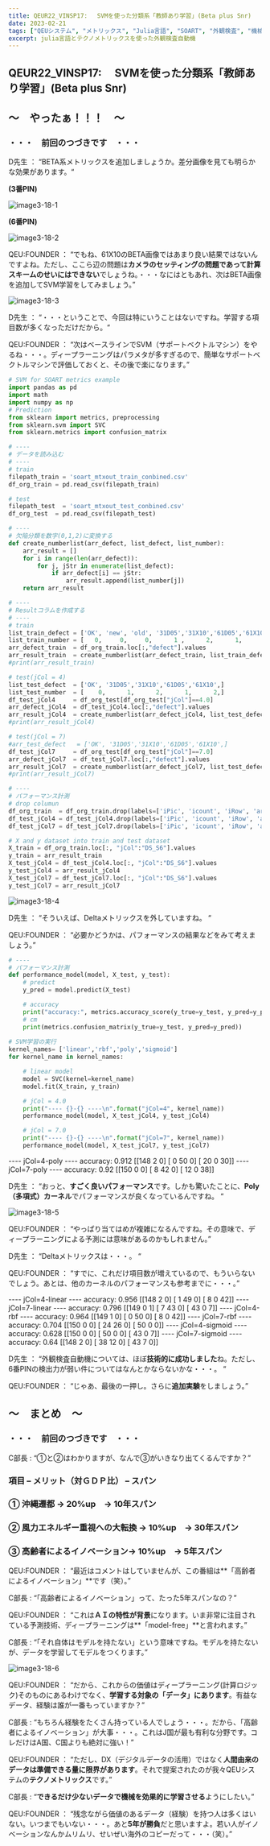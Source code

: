 ```yaml
---
title: QEUR22_VINSP17: 　SVMを使った分類系「教師あり学習」(Beta plus Snr)
date: 2023-02-21
tags: ["QEUシステム", "メトリックス", "Julia言語", "SOART", "外観検査", "機械学習"]
excerpt: julia言語とテクノメトリックスを使った外観検査自動機
---
```


## QEUR22_VINSP17: 　SVMを使った分類系「教師あり学習」(Beta plus Snr)

## ～　やったぁ！！！　～

### ・・・　前回のつづきです　・・・

D先生 ： “BETA系メトリックスを追加しましょうか。差分画像を見ても明らかな効果があります。“

**(3番PIN)**

![image3-18-1](/2023-02-21-QEUR22_VINSP17/image3-18-1.jpg)

**(6番PIN)**

![image3-18-2](/2023-02-21-QEUR22_VINSP17/image3-18-2.jpg)

QEU:FOUNDER ： “でもね、61X10のBETA画像ではあまり良い結果ではないんですよね。ただし、ここら辺の問題は**カメラのセッティングの問題であって計算スキームのせいにはできない**でしょうね。・・・なにはともあれ、次はBETA画像を追加してSVM学習をしてみましょう。”

![image3-18-3](/2023-02-21-QEUR22_VINSP17/image3-18-3.jpg)

D先生 ： “・・・ということで、今回は特にいうことはないですね。学習する項目数が多くなっただけだから。“

QEU:FOUNDER ： “次はベースラインでSVM（サポートベクトルマシン）をやるね・・・。ディープラーニングはパラメタが多すぎるので、簡単なサポートベクトルマシンで評価しておくと、その後で楽になります。”

```python
# SVM for SOART metrics example
import pandas as pd
import math
import numpy as np
# Prediction
from sklearn import metrics, preprocessing
from sklearn.svm import SVC
from sklearn.metrics import confusion_matrix

# ----
# データを読み込む
# ----
# train
filepath_train = 'soart_mtxout_train_conbined.csv'
df_org_train = pd.read_csv(filepath_train)

# test
filepath_test  = 'soart_mtxout_test_conbined.csv'
df_org_test  = pd.read_csv(filepath_test)

# ----
# 欠陥分類を数字(0,1,2)に変換する
def create_numberlist(arr_defect, list_defect, list_number):
    arr_result = []
    for i in range(len(arr_defect)):
        for j, jStr in enumerate(list_defect):
            if arr_defect[i] == jStr:
                arr_result.append(list_number[j])
    return arr_result

# ----
# Resultコラムを作成する 
# ----
# train
list_train_defect = ['OK', 'new', 'old', '31D05','31X10','61D05','61X10',]
list_train_number = [   0,     0,     0,      1 ,      2,      1,      2,]
arr_defect_train  = df_org_train.loc[:,"defect"].values
arr_result_train  = create_numberlist(arr_defect_train, list_train_defect, list_train_number)
#print(arr_result_train)

# test(jCol = 4)
list_test_defect  = ['OK', '31D05','31X10','61D05','61X10',]
list_test_number  = [    0,      1,      2,      1,      2,]
df_test_jCol4     = df_org_test[df_org_test["jCol"]==4.0]
arr_defect_jCol4  = df_test_jCol4.loc[:,"defect"].values
arr_result_jCol4  = create_numberlist(arr_defect_jCol4, list_test_defect, list_test_number)
#print(arr_result_jCol4)

# test(jCol = 7)
#arr_test_defect   = ['OK', '31D05','31X10','61D05','61X10',]
df_test_jCol7     = df_org_test[df_org_test["jCol"]==7.0]
arr_defect_jCol7  = df_test_jCol7.loc[:,"defect"].values
arr_result_jCol7  = create_numberlist(arr_defect_jCol7, list_test_defect, list_test_number)
#print(arr_result_jCol7)

# ----
# パフォーマンス計測
# drop columun
df_org_train  = df_org_train.drop(labels=['iPic', 'icount', 'iRow', 'area'], axis=1)
df_test_jCol4 = df_test_jCol4.drop(labels=['iPic', 'icount', 'iRow', 'area'], axis=1)
df_test_jCol7 = df_test_jCol7.drop(labels=['iPic', 'icount', 'iRow', 'area'], axis=1)

# X and y dataset into train and test dataset
X_train = df_org_train.loc[:, "jCol":"DS_S6"].values
y_train = arr_result_train
X_test_jCol4 = df_test_jCol4.loc[:, "jCol":"DS_S6"].values
y_test_jCol4 = arr_result_jCol4
X_test_jCol7 = df_test_jCol7.loc[:, "jCol":"DS_S6"].values
y_test_jCol7 = arr_result_jCol7

```

![image3-18-4](/2023-02-21-QEUR22_VINSP17/image3-18-4.jpg)

D先生 ： “そういえば、Deltaメトリックスを外していますね。 “

QEU:FOUNDER ： “必要かどうかは、パフォーマンスの結果などをみて考えましょう。”

```python
# ----
# パフォーマンス計測
def performance_model(model, X_test, y_test):
    # predict
    y_pred = model.predict(X_test)

    # accuracy
    print("accuracy:", metrics.accuracy_score(y_true=y_test, y_pred=y_pred), "\n")
    # cm
    print(metrics.confusion_matrix(y_true=y_test, y_pred=y_pred))
                
# SVM学習の実行
kernel_names= ['linear','rbf','poly','sigmoid']
for kernel_name in kernel_names:

    # linear model
    model = SVC(kernel=kernel_name)
    model.fit(X_train, y_train)

    # jCol = 4.0
    print("---- {}-{} ----\n".format("jCol=4", kernel_name))
    performance_model(model, X_test_jCol4, y_test_jCol4)

    # jCol = 7.0
    print("---- {}-{} ----\n".format("jCol=7", kernel_name))
    performance_model(model, X_test_jCol7, y_test_jCol7)

```

---- jCol=4-poly ----
accuracy: 0.912 
[[148   2   0]
 [  0  50   0]
 [ 20   0  30]]
---- jCol=7-poly ----
accuracy: 0.92 
[[150   0   0]
 [  8  42   0]
 [ 12   0  38]]


D先生 ： “おっと、**すごく良いパフォーマンス**です。しかも驚いたことに、**Poly（多項式）カーネル**でパフォーマンスが良くなっているんですね。 “

![image3-18-5](/2023-02-21-QEUR22_VINSP17/image3-18-5.jpg)

QEU:FOUNDER ： “やっぱり当てはめが複雑になるんですね。その意味で、ディープラーニングによる予測には意味があるのかもしれません。”

D先生 ： “Deltaメトリックスは・・・。 “

QEU:FOUNDER ： “すでに、これだけ項目数が増えているので、もういらないでしょう。あとは、他のカーネルのパフォーマンスも参考までに・・・。”

---- jCol=4-linear ----
accuracy: 0.956 
[[148   2   0]
 [  1  49   0]
 [  8   0  42]]
---- jCol=7-linear ----
accuracy: 0.796 
[[149   0   1]
 [  7  43   0]
 [ 43   0   7]]
---- jCol=4-rbf ----
accuracy: 0.964 
[[149   1   0]
 [  0  50   0]
 [  8   0  42]]
---- jCol=7-rbf ----
accuracy: 0.704 
[[150   0   0]
 [ 24  26   0]
 [ 50   0   0]]
---- jCol=4-sigmoid ----
accuracy: 0.628 
[[150   0   0]
 [ 50   0   0]
 [ 43   0   7]]
---- jCol=7-sigmoid ----
accuracy: 0.64 
[[148   2   0]
 [ 38  12   0]
 [ 43   7   0]]

D先生 ： “外観検査自動機については、ほぼ**技術的に成功しました**ね。ただし、6番PINの検出力が弱い件についてはなんとかならないかな・・・。 “

QEU:FOUNDER ： “じゃあ、最後の一押し。さらに**追加実験**をしましょう。”


## ～　まとめ　～

### ・・・　前回のつづきです　・・・

C部長 : “①と②はわかりますが、なんで③がいきなり出てくるんですか？”

###  項目   –   メリット（対ＧＤＰ比）   –   スパン
### ①	沖縄遷都 → 20%up　→ 10年スパン
### ②	風力エネルギー重視への大転換 → 10%up　→ 30年スパン
### ③	高齢者によるイノベーション→ 10%up　→ 5年スパン

QEU:FOUNDER ： “最近はコメントはしていませんが、この番組は**「高齢者によるイノベーション」**です（笑）。”

C部長 : “「高齢者によるイノベーション」って、たった5年スパンなの？”

QEU:FOUNDER ： “これは**ＡＩの特性が背景**になります。いま非常に注目されている予測技術、ディープラーニングは**「model-free」**と言われます。”

C部長 : “「それ自体はモデルを持たない」という意味ですね。モデルを持たないが、データを学習してモデルをつくります。”

![image3-18-6](/2023-02-21-QEUR22_VINSP17/image3-18-6.jpg)

QEU:FOUNDER ： “だから、これからの価値はディープラーニング(計算ロジック)そのものにあるわけでなく、**学習する対象の「データ」にあります**。有益なデータ、経験は誰が一番もっていますか？”

C部長 : “もちろん経験をたくさん持っている人でしょう・・・。だから、「高齢者によるイノベーション」が大事・・・。これはJ国が最も有利な分野です。コレだけはA国、C国よりも絶対に強い！”

QEU:FOUNDER ： “ただし、DX（デジタルデータの活用）ではなく**人間由来のデータは準備できる量に限界があります**。それで提案されたのが我々QEUシステムの**テクノメトリックス**です。”

C部長 : “**できるだけ少ないデータで機械を効果的に学習させる**ようにしたい。”

QEU:FOUNDER ： “残念ながら価値のあるデータ（経験）を持つ人は多くはいない。いつまでもいない・・・。あと**5年が勝負**だと思いますよ。若い人がイノベーションなんかムリムリ、せいぜい海外のコピーだって・・・（笑）。”



